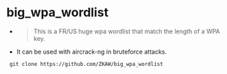# big_wpa_wordlist

- > This is a FR/US huge wpa wordlist that match the length of a WPA key.

- It can be used with aircrack-ng in bruteforce attacks.

` git clone https://github.com/ZKAW/big_wpa_wordlist`
